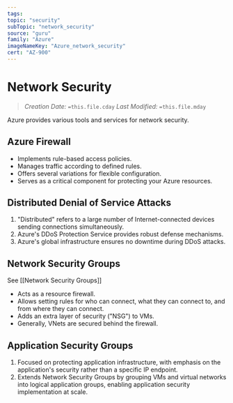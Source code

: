 ```yaml
---
tags:
topic: "security"
subTopic: "network_security"
source: "guru"
family: "Azure"
imageNameKey: "Azure_network_security"
cert: "AZ-900"
---
```

# Network Security

> _Creation Date:_ `=this.file.cday` 
> _Last Modified:_ `=this.file.mday`

Azure provides various tools and services for network security.

## Azure Firewall

- Implements rule-based access policies.
- Manages traffic according to defined rules.
- Offers several variations for flexible configuration.
- Serves as a critical component for protecting your Azure resources.

## Distributed Denial of Service Attacks

1. "Distributed" refers to a large number of Internet-connected devices sending connections simultaneously.
2. Azure's DDoS Protection Service provides robust defense mechanisms.
3. Azure's global infrastructure ensures no downtime during DDoS attacks.

## Network Security Groups

See [[Network Security Groups]]

- Acts as a resource firewall.
- Allows setting rules for who can connect, what they can connect to, and from where they can connect.
- Adds an extra layer of security ("NSG") to VMs.
- Generally, VNets are secured behind the firewall.

## Application Security Groups

1. Focused on protecting application infrastructure, with emphasis on the application's security rather than a specific IP endpoint.
2. Extends Network Security Groups by grouping VMs and virtual networks into logical application groups, enabling application security implementation at scale.
